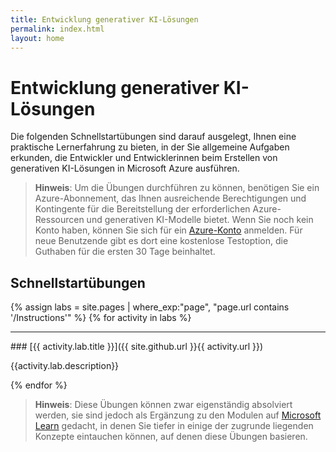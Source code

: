 ```yaml
---
title: Entwicklung generativer KI-Lösungen
permalink: index.html
layout: home
---
```


# Entwicklung generativer KI-Lösungen

Die folgenden Schnellstartübungen sind darauf ausgelegt, Ihnen eine praktische Lernerfahrung zu bieten, in der Sie allgemeine Aufgaben erkunden, die Entwickler und Entwicklerinnen beim Erstellen von generativen KI-Lösungen in Microsoft Azure ausführen.

> **Hinweis**: Um die Übungen durchführen zu können, benötigen Sie ein Azure-Abonnement, das Ihnen ausreichende Berechtigungen und Kontingente für die Bereitstellung der erforderlichen Azure-Ressourcen und generativen KI-Modelle bietet. Wenn Sie noch kein Konto haben, können Sie sich für ein [Azure-Konto](https://azure.microsoft.com/free) anmelden. Für neue Benutzende gibt es dort eine kostenlose Testoption, die Guthaben für die ersten 30 Tage beinhaltet.

## Schnellstartübungen

{% assign labs = site.pages | where_exp:"page", "page.url contains '/Instructions'" %} {% for activity in labs  %}
<hr>
### [{{ activity.lab.title }}]({{ site.github.url }}{{ activity.url }})

{{activity.lab.description}}

{% endfor %}

> **Hinweis**: Diese Übungen können zwar eigenständig absolviert werden, sie sind jedoch als Ergänzung zu den Modulen auf [Microsoft Learn](https://learn.microsoft.com/training/paths/create-custom-copilots-ai-studio/) gedacht, in denen Sie tiefer in einige der zugrunde liegenden Konzepte eintauchen können, auf denen diese Übungen basieren.
